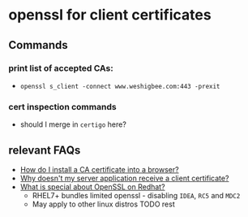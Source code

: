 # openssl for client certificates

## Commands

### print list of accepted CAs:

- `openssl s_client -connect www.weshigbee.com:443 -prexit`

### cert inspection commands

- should I merge in `certigo` here? 

## relevant FAQs

- [How do I install a CA certificate into a browser?](https://www.openssl.org/docs/faq.html#USER12)
- [Why doesn't my server application receive a client certificate?](https://www.openssl.org/docs/faq.html#PROG13)
- [What is special about OpenSSL on Redhat?](#BUILD6)
  - RHEL7+ bundles limited openssl - disabling `IDEA`, `RC5` and `MDC2`
  - May apply to other linux distros
  TODO rest